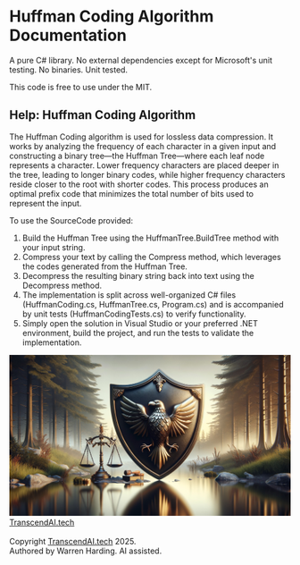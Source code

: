 
# Huffman Coding Algorithm Documentation

A pure C# library. No external dependencies except for Microsoft's unit testing. No binaries. Unit tested.

This code is free to use under the MIT.

## Help: Huffman Coding Algorithm

The Huffman Coding algorithm is used for lossless data compression. It works by analyzing the frequency of each character in a given input and constructing a binary tree—the Huffman Tree—where each leaf node represents a character. Lower frequency characters are placed deeper in the tree, leading to longer binary codes, while higher frequency characters reside closer to the root with shorter codes. This process produces an optimal prefix code that minimizes the total number of bits used to represent the input.

To use the SourceCode provided:
1. Build the Huffman Tree using the HuffmanTree.BuildTree method with your input string.
2. Compress your text by calling the Compress method, which leverages the codes generated from the Huffman Tree.
3. Decompress the resulting binary string back into text using the Decompress method.
4. The implementation is split across well-organized C# files (HuffmanCoding.cs, HuffmanTree.cs, Program.cs) and is accompanied by unit tests (HuffmanCodingTests.cs) to verify functionality.
5. Simply open the solution in Visual Studio or your preferred .NET environment, build the project, and run the tests to validate the implementation.

![AI Image](aiimage.jpg)
[TranscendAI.tech](https://TranscendAI.tech)<br>
<br>
Copyright [TranscendAI.tech](https://TranscendAI.tech) 2025.<br>
Authored by Warren Harding. AI assisted.
